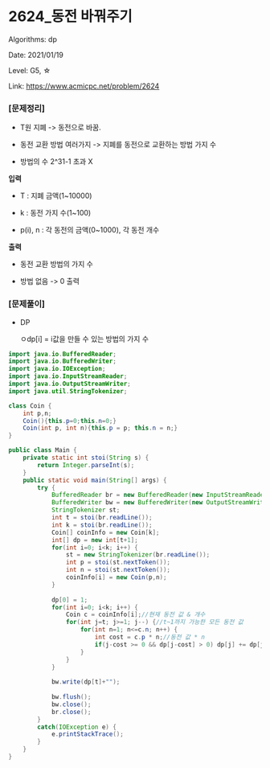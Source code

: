 # 2624_동전 바꿔주기

Algorithms: dp

Date: 2021/01/19

Level: G5, ☆

Link: https://www.acmicpc.net/problem/2624

### [문제정리]

* T원 지폐 -> 동전으로 바꿈.

* 동전 교환 방법 여러가지 -> 지폐를 동전으로 교환하는 방법 가지 수

* 방법의 수 2^31-1 초과 X

**입력**

* T : 지폐 금액(1~10000)

* k : 동전 가지 수(1~100)

* p(i), n : 각 동전의 금액(0~1000), 각 동전 개수

**출력**

* 동전 교환 방법의 가지 수

* 방법 없음 -> 0 출력

### [문제풀이]

- DP

    ㅇdp[i] = i값을 만들 수 있는 방법의 가지 수

```java
import java.io.BufferedReader;
import java.io.BufferedWriter;
import java.io.IOException;
import java.io.InputStreamReader;
import java.io.OutputStreamWriter;
import java.util.StringTokenizer;

class Coin {
	int p,n;
	Coin(){this.p=0;this.n=0;}
	Coin(int p, int n){this.p = p; this.n = n;}
}

public class Main {
	private static int stoi(String s) {
		return Integer.parseInt(s);
	}
	public static void main(String[] args) {
		try {
			BufferedReader br = new BufferedReader(new InputStreamReader(System.in));
			BufferedWriter bw = new BufferedWriter(new OutputStreamWriter(System.out));
			StringTokenizer st;
			int t = stoi(br.readLine());
			int k = stoi(br.readLine());
			Coin[] coinInfo = new Coin[k];
			int[] dp = new int[t+1];
			for(int i=0; i<k; i++) {
				st = new StringTokenizer(br.readLine());
				int p = stoi(st.nextToken());
				int n = stoi(st.nextToken());
				coinInfo[i] = new Coin(p,n);
			}
			
			dp[0] = 1;
			for(int i=0; i<k; i++) {
				Coin c = coinInfo[i];//현재 동전 값 & 개수
				for(int j=t; j>=1; j--) {//t~1까지 가능한 모든 동전 값
					for(int n=1; n<=c.n; n++) {
						int cost = c.p * n;//동전 값 * n 
						if(j-cost >= 0 && dp[j-cost] > 0) dp[j] += dp[j-cost];//j-cost 값을 만들 수 있는 경우의 수가 존재할 때 dp[j] += dp[j-cost]
					}
				}
			}
			
			bw.write(dp[t]+"");
			
			bw.flush();
			bw.close();
			br.close();
		}
		catch(IOException e) {
			e.printStackTrace();
		}
	}
}
```